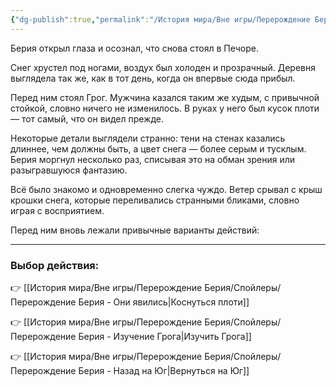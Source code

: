 ```yaml
---
{"dg-publish":true,"permalink":"/История мира/Вне игры/Перерождение Берия/Спойлеры/Перерождение Берия - Новое начало/","noteIcon":"","created":"2025-10-22T18:46:42.235+03:00","updated":"2025-10-22T14:48:19.691+03:00"}
---
```



Берия открыл глаза и осознал, что снова стоял в Печоре.  

Снег хрустел под ногами, воздух был холоден и прозрачный. Деревня выглядела так же, как в тот день, когда он впервые сюда прибыл.  

Перед ним стоял Грог. Мужчина казался таким же худым, с привычной стойкой, словно ничего не изменилось. В руках у него был кусок плоти — тот самый, что он видел прежде.  

Некоторые детали выглядели странно: тени на стенах казались длиннее, чем должны быть, а цвет снега — более серым и тусклым. Берия моргнул несколько раз, списывая это на обман зрения или разыгравшуюся фантазию.  

Всё было знакомо и одновременно слегка чуждо. Ветер срывал с крыш крошки снега, которые переливались странными бликами, словно играя с восприятием.  

Перед ним вновь лежали привычные варианты действий:

---

### Выбор действия:

👉 [[История мира/Вне игры/Перерождение Берия/Спойлеры/Перерождение Берия - Они явились\|Коснуться плоти]]  

👉 [[История мира/Вне игры/Перерождение Берия/Спойлеры/Перерождение Берия - Изучение Грога\|Изучить Грога]]  

👉 [[История мира/Вне игры/Перерождение Берия/Спойлеры/Перерождение Берия - Назад на Юг\|Вернуться на Юг]]
